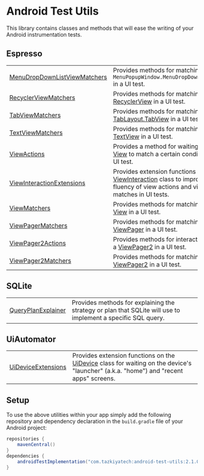 # Android Test Utils

This library contains classes and methods that will ease the writing of your Android instrumentation tests.

## Espresso

|                                   |                                                                                                                                      |
|-----------------------------------|--------------------------------------------------------------------------------------------------------------------------------------|
| [MenuDropDownListViewMatchers][1] | Provides methods for matching on a `MenuPopupWindow.MenuDropDownListView` in a UI test.                                              |
| [RecyclerViewMatchers][2]         | Provides methods for matching on a [RecyclerView][13] in a UI test.                                                                  |
| [TabViewMatchers][3]              | Provides methods for matching on a [TabLayout.TabView][14] in a UI test.                                                             |
| [TextViewMatchers][4]             | Provides methods for matching on a [TextView][15] in a UI test.                                                                      |
| [ViewActions][5]                  | Provides a method for waiting on a [View][16] to match a certain condition in a UI test.                                             |
| [ViewInteractionExtensions][6]    | Provides extension functions on the [ViewInteraction][17] class to improve the fluency of view actions and view matches in UI tests. |
| [ViewMatchers][7]                 | Provides methods for matching on a [View][16] in a UI test.                                                                          |
| [ViewPagerMatchers][8]            | Provides methods for matching on a [ViewPager][18] in a UI test.                                                                     |
| [ViewPager2Actions][9]            | Provides methods for interacting with a [ViewPager2][19] in a UI test.                                                               |
| [ViewPager2Matchers][10]          | Provides methods for matching on a [ViewPager2][19] in a UI test.                                                                    |

## SQLite

|                          |                                                                                                              |
|--------------------------|--------------------------------------------------------------------------------------------------------------|
| [QueryPlanExplainer][11] | Provides methods for explaining the strategy or plan that SQLite will use to implement a specific SQL query. |

## UiAutomator

|                          |                                                                                                                                            |
|--------------------------|--------------------------------------------------------------------------------------------------------------------------------------------|
| [UiDeviceExtensions][12] | Provides extension functions on the [UiDevice][20] class for waiting on the device's "launcher" (a.k.a. "home") and "recent apps" screens. |

## Setup

To use the above utilities within your app simply add the following repository and dependency declaration in the `build.gradle` file of your Android project:

```groovy
repositories {
    mavenCentral()
}
dependencies {
    androidTestImplementation("com.tazkiyatech:android-test-utils:2.1.0")
}
```

[1]: library/src/main/java/com/tazkiyatech/utils/espresso/MenuDropDownListViewMatchers.kt
[2]: library/src/main/java/com/tazkiyatech/utils/espresso/RecyclerViewMatchers.kt
[3]: library/src/main/java/com/tazkiyatech/utils/espresso/TabViewMatchers.kt
[4]: library/src/main/java/com/tazkiyatech/utils/espresso/TextViewMatchers.kt
[5]: library/src/main/java/com/tazkiyatech/utils/espresso/ViewActions.kt
[6]: library/src/main/java/com/tazkiyatech/utils/espresso/ViewInteractionExtensions.kt
[7]: library/src/main/java/com/tazkiyatech/utils/espresso/ViewMatchers.kt
[8]: library/src/main/java/com/tazkiyatech/utils/espresso/ViewPagerMatchers.kt
[9]: library/src/main/java/com/tazkiyatech/utils/espresso/ViewPager2Actions.java
[10]: library/src/main/java/com/tazkiyatech/utils/espresso/ViewPager2Matchers.kt
[11]: library/src/main/java/com/tazkiyatech/utils/sqlite/QueryPlanExplainer.kt
[12]: library/src/main/java/com/tazkiyatech/utils/uiautomator/UiDeviceExtensions.kt
[13]: https://developer.android.com/reference/androidx/recyclerview/widget/RecyclerView
[14]: https://developer.android.com/reference/com/google/android/material/tabs/TabLayout.TabView
[15]: https://developer.android.com/reference/android/widget/TextView
[16]: https://developer.android.com/reference/android/view/View
[17]: https://developer.android.com/reference/androidx/test/espresso/ViewInteraction
[18]: https://developer.android.com/reference/androidx/viewpager/widget/ViewPager
[19]: https://developer.android.com/reference/androidx/viewpager2/widget/ViewPager2
[20]: https://developer.android.com/reference/androidx/test/uiautomator/UiDevice
